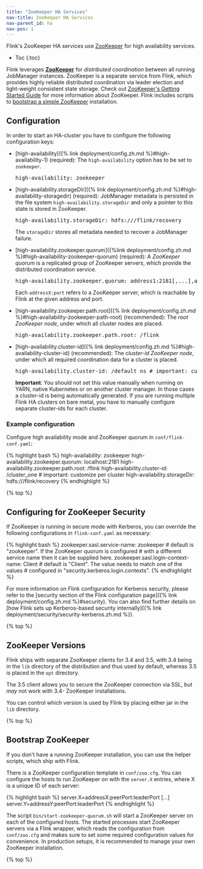 ```yaml
---
title: "ZooKeeper HA Services"
nav-title: ZooKeeper HA Services
nav-parent_id: ha
nav-pos: 1
---
```

<!--
Licensed to the Apache Software Foundation (ASF) under one
or more contributor license agreements.  See the NOTICE file
distributed with this work for additional information
regarding copyright ownership.  The ASF licenses this file
to you under the Apache License, Version 2.0 (the
"License"); you may not use this file except in compliance
with the License.  You may obtain a copy of the License at

  http://www.apache.org/licenses/LICENSE-2.0

Unless required by applicable law or agreed to in writing,
software distributed under the License is distributed on an
"AS IS" BASIS, WITHOUT WARRANTIES OR CONDITIONS OF ANY
KIND, either express or implied.  See the License for the
specific language governing permissions and limitations
under the License.
-->

Flink's ZooKeeper HA services use [ZooKeeper](http://zookeeper.apache.org) for high availability services.

* Toc
{:toc}

Flink leverages **[ZooKeeper](http://zookeeper.apache.org)** for *distributed coordination* between all running JobManager instances. 
ZooKeeper is a separate service from Flink, which provides highly reliable distributed coordination via leader election and light-weight consistent state storage. 
Check out [ZooKeeper's Getting Started Guide](http://zookeeper.apache.org/doc/current/zookeeperStarted.html) for more information about ZooKeeper. 
Flink includes scripts to [bootstrap a simple ZooKeeper](#bootstrap-zookeeper) installation.

## Configuration

In order to start an HA-cluster you have to configure the following configuration keys:

- [high-availability]({% link deployment/config.zh.md %}#high-availability-1) (required): 
The `high-availability` option has to be set to `zookeeper`.

  <pre>high-availability: zookeeper</pre>

- [high-availability.storageDir]({% link deployment/config.zh.md %}#high-availability-storagedir) (required): 
JobManager metadata is persisted in the file system `high-availability.storageDir` and only a pointer to this state is stored in ZooKeeper.

  <pre>high-availability.storageDir: hdfs:///flink/recovery</pre>

  The `storageDir` stores all metadata needed to recover a JobManager failure.

- [high-availability.zookeeper.quorum]({%link deployment/config.zh.md %}#high-availability-zookeeper-quorum) (required): 
A *ZooKeeper quorum* is a replicated group of ZooKeeper servers, which provide the distributed coordination service.

  <pre>high-availability.zookeeper.quorum: address1:2181[,...],addressX:2181</pre>

  Each `addressX:port` refers to a ZooKeeper server, which is reachable by Flink at the given address and port.

- [high-availability.zookeeper.path.root]({% link deployment/config.zh.md %}#high-availability-zookeeper-path-root) (recommended): 
The *root ZooKeeper node*, under which all cluster nodes are placed.

  <pre>high-availability.zookeeper.path.root: /flink</pre>

- [high-availability.cluster-id]({% link deployment/config.zh.md %}#high-availability-cluster-id) (recommended): 
The *cluster-id ZooKeeper node*, under which all required coordination data for a cluster is placed.

  <pre>high-availability.cluster-id: /default_ns # important: customize per cluster</pre>

  **Important**: 
  You should not set this value manually when running on YARN, native Kubernetes or on another cluster manager. 
  In those cases a cluster-id is being automatically generated. 
  If you are running multiple Flink HA clusters on bare metal, you have to manually configure separate cluster-ids for each cluster.

### Example configuration

Configure high availability mode and ZooKeeper quorum in `conf/flink-conf.yaml`:

{% highlight bash %}
high-availability: zookeeper
high-availability.zookeeper.quorum: localhost:2181
high-availability.zookeeper.path.root: /flink
high-availability.cluster-id: /cluster_one # important: customize per cluster
high-availability.storageDir: hdfs:///flink/recovery
{% endhighlight %}

{% top %}

## Configuring for ZooKeeper Security

If ZooKeeper is running in secure mode with Kerberos, you can override the following configurations in `flink-conf.yaml` as necessary:

{% highlight bash %}
zookeeper.sasl.service-name: zookeeper     # default is "zookeeper". If the ZooKeeper quorum is configured
                                           # with a different service name then it can be supplied here.
zookeeper.sasl.login-context-name: Client  # default is "Client". The value needs to match one of the values
                                           # configured in "security.kerberos.login.contexts".
{% endhighlight %}

For more information on Flink configuration for Kerberos security, please refer to the [security section of the Flink configuration page]({% link deployment/config.zh.md %}#security).
You can also find further details on [how Flink sets up Kerberos-based security internally]({% link deployment/security/security-kerberos.zh.md %}).

{% top %}

## ZooKeeper Versions

Flink ships with separate ZooKeeper clients for 3.4 and 3.5, with 3.4 being in the `lib` directory of the distribution
and thus used by default, whereas 3.5 is placed in the `opt` directory.

The 3.5 client allows you to secure the ZooKeeper connection via SSL, but _may_ not work with 3.4- ZooKeeper installations.

You can control which version is used by Flink by placing either jar in the `lib` directory.

{% top %}

## Bootstrap ZooKeeper

If you don't have a running ZooKeeper installation, you can use the helper scripts, which ship with Flink.

There is a ZooKeeper configuration template in `conf/zoo.cfg`. 
You can configure the hosts to run ZooKeeper on with the `server.X` entries, where X is a unique ID of each server:

{% highlight bash %}
server.X=addressX:peerPort:leaderPort
[...]
server.Y=addressY:peerPort:leaderPort
{% endhighlight %}

The script `bin/start-zookeeper-quorum.sh` will start a ZooKeeper server on each of the configured hosts. 
The started processes start ZooKeeper servers via a Flink wrapper, which reads the configuration from `conf/zoo.cfg` and makes sure to set some required configuration values for convenience. 
In production setups, it is recommended to manage your own ZooKeeper installation.

{% top %} 
